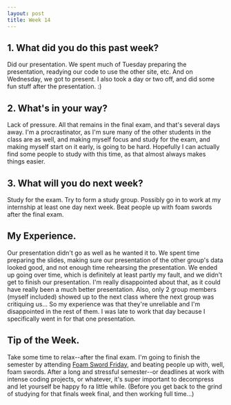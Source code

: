 ```yaml
---
layout: post
title: Week 14
---
```


## 1. What did you do this past week?

Did our presentation. We spent much of Tuesday preparing the presentation, readying our code to use the other site, etc. And on Wednesday, we got to present. I also took a day or two off, and did some fun stuff after the presentation. :)

## 2. What's in your way?

Lack of pressure. All that remains in the final exam, and that's several days away. I'm a procrastinator, as I'm sure many of the other students in the class are as well, and making myself focus and study for the exam, and making myself start on it early, is going to be hard. Hopefully I can actually find some people to study with this time, as that almost always makes things easier.

## 3. What will you do next week?

Study for the exam. Try to form a study group. Possibly go in to work at my internship at least one day next week. Beat people up with foam swords after the final exam.

## My Experience.

Our presentation didn't go as well as he wanted it to. We spent time preparing the slides, making sure our presentation of the other group's data looked good, and not enough time rehearsing the presentation. We ended up going over time, which is definitely at least partly my fault, and we didn't get to finish our presentation. I'm really disappointed about that, as it could have really been a much better presentation. Also, only 2 group members (myself included) showed up to the next class where the next group was critiquing us... So my experience was that they're unreliable and I'm disappointed in the rest of them. I was late to work that day because I specifically went in for that one presentation.

## Tip of the Week.

Take some time to relax--after the final exam. I'm going to finish the semester by attending [Foam Sword Friday](https://www.facebook.com/events/226152797751826/), and beating people up with, well, foam swords. After a long and stressful semester--or deadlines at work with intense coding projects, or whatever, it's super important to decompress and let yourself be happy fo ra little while. (Before you get back to the grind of studying for that finals week final, and then working full time...)